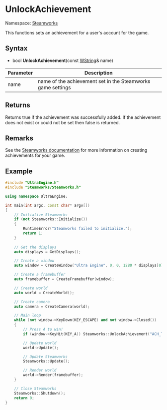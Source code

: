 # UnlockAchievement

Namespace: [Steamworks](Steamworks.md)

This functions sets an achievement for a user's account for the game.

## Syntax

- bool **UnlockAchievement**(const [WString](WString.md)& name)

| Parameter | Description |
|---|---|
| name | name of the achievement set in the Steamworks game settings |

## Returns

Returns true if the achievement was successfully added. If the achievement does not exist or could not be set then false is returned.

## Remarks

See the [Steamworks documentation](https://partner.steamgames.com/doc/features/achievements/ach_guide) for more information on creating achievements for your game.

## Example

```c++
#include "UltraEngine.h"
#include "Steamworks/Steamworks.h"

using namespace UltraEngine;

int main(int argc, const char* argv[])
{
    // Initialize Steamworks
    if (not Steamworks::Initialize())
    {
        RuntimeError("Steamworks failed to initialize.");
        return 1;
    }
    
    // Get the displays
    auto displays = GetDisplays();

    // Create a window
    auto window = CreateWindow("Ultra Engine", 0, 0, 1280 * displays[0]->scale, 720 * displays[0]->scale, displays[0], WINDOW_CENTER | WINDOW_TITLEBAR);

    // Create a framebuffer
    auto framebuffer = CreateFramebuffer(window);

    // Create world
    auto world = CreateWorld();

    // Create camera
    auto camera = CreateCamera(world);

    // Main loop
    while (not window->KeyDown(KEY_ESCAPE) and not window->Closed())
    {
        // Press A to win!
        if (window->KeyHit(KEY_A)) Steamworks::UnlockAchievement("ACH_TRAVEL_FAR_SINGLE");

        // Update world
        world->Update();

        // Update Steamworks
        Steamworks::Update();

        // Render world
        world->Render(framebuffer);
    }

    // Close Steamworks
    Steamworks::Shutdown();
    return 0;
}
```
